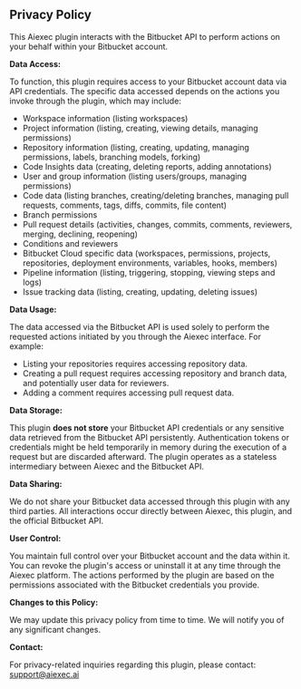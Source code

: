 ## Privacy Policy

This Aiexec plugin interacts with the Bitbucket API to perform actions on your behalf within your Bitbucket account.

**Data Access:**

To function, this plugin requires access to your Bitbucket account data via API credentials. The specific data accessed depends on the actions you invoke through the plugin, which may include:

*   Workspace information (listing workspaces)
*   Project information (listing, creating, viewing details, managing permissions)
*   Repository information (listing, creating, updating, managing permissions, labels, branching models, forking)
*   Code Insights data (creating, deleting reports, adding annotations)
*   User and group information (listing users/groups, managing permissions)
*   Code data (listing branches, creating/deleting branches, managing pull requests, comments, tags, diffs, commits, file content)
*   Branch permissions
*   Pull request details (activities, changes, commits, comments, reviewers, merging, declining, reopening)
*   Conditions and reviewers
*   Bitbucket Cloud specific data (workspaces, permissions, projects, repositories, deployment environments, variables, hooks, members)
*   Pipeline information (listing, triggering, stopping, viewing steps and logs)
*   Issue tracking data (listing, creating, updating, deleting issues)

**Data Usage:**

The data accessed via the Bitbucket API is used solely to perform the requested actions initiated by you through the Aiexec interface. For example:

*   Listing your repositories requires accessing repository data.
*   Creating a pull request requires accessing repository and branch data, and potentially user data for reviewers.
*   Adding a comment requires accessing pull request data.

**Data Storage:**

This plugin **does not store** your Bitbucket API credentials or any sensitive data retrieved from the Bitbucket API persistently. Authentication tokens or credentials might be held temporarily in memory during the execution of a request but are discarded afterward. The plugin operates as a stateless intermediary between Aiexec and the Bitbucket API.

**Data Sharing:**

We do not share your Bitbucket data accessed through this plugin with any third parties. All interactions occur directly between Aiexec, this plugin, and the official Bitbucket API.

**User Control:**

You maintain full control over your Bitbucket account and the data within it. You can revoke the plugin's access or uninstall it at any time through the Aiexec platform. The actions performed by the plugin are based on the permissions associated with the Bitbucket credentials you provide.

**Changes to this Policy:**

We may update this privacy policy from time to time. We will notify you of any significant changes.

**Contact:**

For privacy-related inquiries regarding this plugin, please contact: support@aiexec.ai
